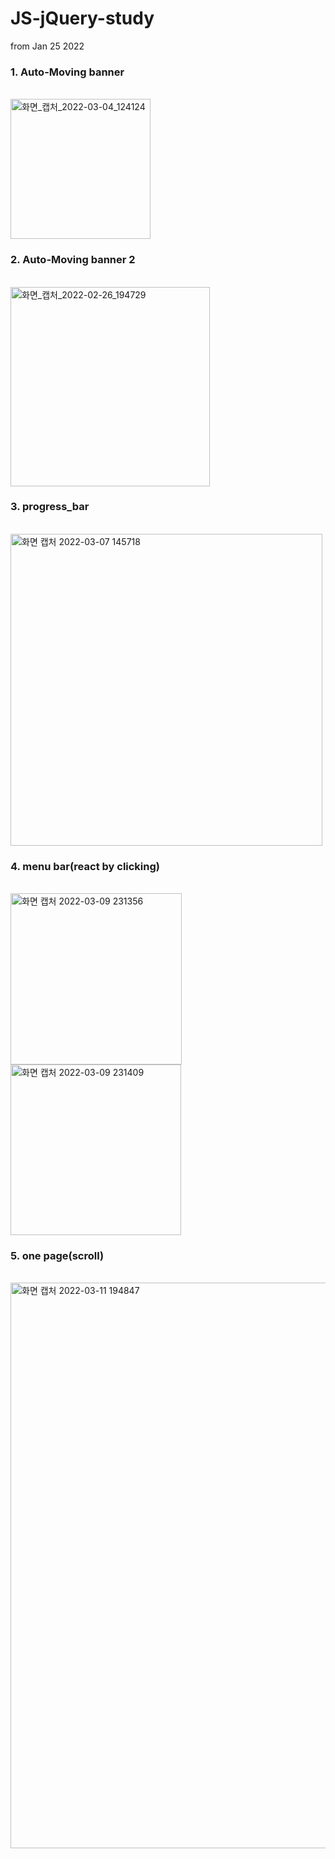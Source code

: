 <h1>JS-jQuery-study</h1>
from Jan 25 2022
<h3>1. Auto-Moving banner</h3>
<br>
<img width="224" alt="화면_캡처_2022-03-04_124124" src="https://user-images.githubusercontent.com/83502596/156970292-5fb092a2-8023-421e-89a2-1abd85f1e01d.png">

<h3>2. Auto-Moving banner 2</h3>
<br>
<img width="319" alt="화면_캡처_2022-02-26_194729" src="https://user-images.githubusercontent.com/83502596/156970430-0b9a4f2a-c472-4d92-9c74-6ee804dcb0f8.png">

<h3>3. progress_bar</h3>
<br>
<img width="499" alt="화면 캡처 2022-03-07 145718" src="https://user-images.githubusercontent.com/83502596/156976370-44477077-54ba-4d7d-9c1f-5417f0fcc2e4.png">

<h3>4. menu bar(react by clicking)</h3>
<br>
<img width="274" alt="화면 캡처 2022-03-09 231356" src="https://user-images.githubusercontent.com/83502596/157458887-4d826cac-e962-483a-a244-2af1c61a38c4.png">
<img width="273" alt="화면 캡처 2022-03-09 231409" src="https://user-images.githubusercontent.com/83502596/157458889-4fb41c89-74f6-4cdf-a099-bffe1fd3f021.png">

<h3>5. one page(scroll) </h3>
<br>
<img width="905" alt="화면 캡처 2022-03-11 194847" src="https://user-images.githubusercontent.com/83502596/157853154-21d1b120-6d23-4c2d-9b23-c9cb29248d24.png">
